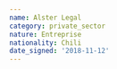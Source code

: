 ```yaml
---
name: Alster Legal 
category: private_sector
nature: Entreprise
nationality: Chili
date_signed: '2018-11-12'
---
```

    